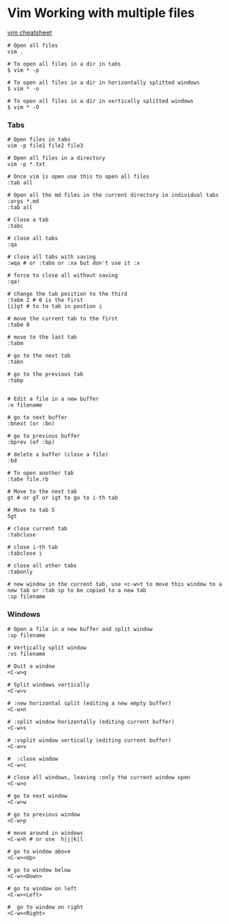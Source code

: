 # Vim Working with multiple files

[vim cheatsheet](http://www.worldtimzone.com/res/vi.html)


    # Open all files
    vim .
    
    # To open all files in a dir in tabs
    $ vim * -p
    
    # To open all files in a dir in horizontally splitted windows
    $ vim * -o
    
    # To open all files in a dir in vertically splitted windows
    $ vim * -O


### Tabs

    # Open files in tabs
    vim -p file1 file2 file3

    # Open all files in a directory
    vim -p *.txt

    # Once vim is open use this to open all files
    :tab all

    # Open all the md files in the current directory in individual tabs
    :args *.md
    :tab all

    # Close a tab
    :tabc

    # close all tabs
    :qa

    # close all tabs with saving
    :wqa # or :tabo or :xa but don't use it :x

    # force to close all without saving
    :qa!
    
    # change the tab position to the third
    :tabm 2 # 0 is the first
    {i}gt # to to tab in postion i

    # move the current tab to the first
    :tabm 0

    # move to the last tab
    :tabm

    # go to the next tab
    :tabn

    # go to the previous tab
    :tabp


    # Edit a file in a new buffer
    :e filename 
    
    # go to next buffer
    :bnext (or :bn)
    
    # go to previous buffer
    :bprev (of :bp) 
    
    # delete a buffer (close a file)
    :bd
    
    # To open another tab
    :tabe file.rb
    
    # Move to the next tab
    gt # or gT or igt to go to i-th tab

    # Move to tab 5
    5gt

    # close current tab
    :tabclose

    # close i-th tab
    :tabclose i

    # close all other tabs
    :tabonly

    # new window in the current tab, use <c-w>t to move this window to a new tab or :tab sp to be copied to a new tab
    :sp filename

    

### Windows

    # Open a file in a new buffer and split window
    :sp filename 
    
    # Vertically split window
    :vs filename
    
    # Quit a window
    <C-w>q 
    
    # Split windows vertically
    <C-w>v 
    
    # :new horizontal split (editing a new empty buffer)
    <C-w>n
    
    # :split window horizontally (editing current buffer)
    <C-w>s 
    
    # :vsplit window vertically (editing current buffer)
    <C-w>v 
    
    #  :close window
    <C-w>c
    
    # close all windows, leaving :only the current window open
    <C-w>o
    
    # go to next window
    <C-w>w
    
    # go to previous window
    <C-w>p
    
    # move around in windows
    <C-w>h # or use  h|j|k|l 
    
    # go to window above
    <C-w><Up> 
    
    # go to window below
    <C-w><Down>
    
    # go to window on left
    <C-w><Left>
    
    #  go to window on right
    <C-w><Right>
    
